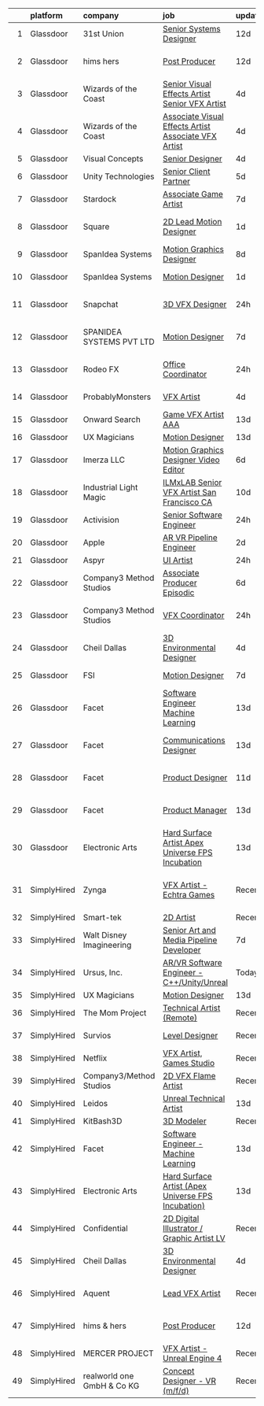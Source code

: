 

|    | platform    | company                    | job                                                                                                                                                                                                                                                                                                                                                                                                                                                                                                                                                                                                                                                                                                                                                                                                                                                                                                                                                                                                                                                                                                                                                                                                                                                                                                                                                                          | update_time   | location                   |
|---:|:------------|:---------------------------|:-----------------------------------------------------------------------------------------------------------------------------------------------------------------------------------------------------------------------------------------------------------------------------------------------------------------------------------------------------------------------------------------------------------------------------------------------------------------------------------------------------------------------------------------------------------------------------------------------------------------------------------------------------------------------------------------------------------------------------------------------------------------------------------------------------------------------------------------------------------------------------------------------------------------------------------------------------------------------------------------------------------------------------------------------------------------------------------------------------------------------------------------------------------------------------------------------------------------------------------------------------------------------------------------------------------------------------------------------------------------------------|:--------------|:---------------------------|
|  1 | Glassdoor   | 31st Union                 | [Senior Systems Designer](https://www.glassdoor.com/partner/jobListing.htm?pos=114&ao=1136043&s=58&guid=00000181ae42cc8188e37c353091b1f2&src=GD_JOB_AD&t=SR&vt=w&cs=1_9cfde59c&cb=1656486022761&jobListingId=1007944712189&jrtk=3-0-1g6n45j57h7iv801-1g6n45j5qihnc800-c1038c1991846fe4-)                                                                                                                                                                                                                                                                                                                                                                                                                                                                                                                                                                                                                                                                                                                                                                                                                                                                                                                                                                                                                                                                                     | 12d           | San Mateo, CA              |
|  2 | Glassdoor   | hims   hers                | [Post Producer](https://www.glassdoor.com/partner/jobListing.htm?pos=108&ao=1136043&s=58&guid=00000181ae42cc8188e37c353091b1f2&src=GD_JOB_AD&t=SR&vt=w&ea=1&cs=1_52ac0f08&cb=1656486022760&jobListingId=1007945311760&jrtk=3-0-1g6n45j57h7iv801-1g6n45j5qihnc800-572089550f33025c-)                                                                                                                                                                                                                                                                                                                                                                                                                                                                                                                                                                                                                                                                                                                                                                                                                                                                                                                                                                                                                                                                                          | 12d           | Los Angeles, CA            |
|  3 | Glassdoor   | Wizards of the Coast       | [Senior Visual Effects Artist   Senior VFX Artist](https://www.glassdoor.com/partner/jobListing.htm?pos=130&ao=1136043&s=58&guid=00000181ae42cc8188e37c353091b1f2&src=GD_JOB_AD&t=SR&vt=w&ea=1&cs=1_258095a0&cb=1656486022762&jobListingId=1007961509552&jrtk=3-0-1g6n45j57h7iv801-1g6n45j5qihnc800-6436024f98db2467-)                                                                                                                                                                                                                                                                                                                                                                                                                                                                                                                                                                                                                                                                                                                                                                                                                                                                                                                                                                                                                                                       | 4d            | Renton, WA                 |
|  4 | Glassdoor   | Wizards of the Coast       | [Associate Visual Effects Artist   Associate VFX Artist](https://www.glassdoor.com/partner/jobListing.htm?pos=126&ao=1136043&s=58&guid=00000181ae42cc8188e37c353091b1f2&src=GD_JOB_AD&t=SR&vt=w&ea=1&cs=1_5304e603&cb=1656486022762&jobListingId=1007961505800&jrtk=3-0-1g6n45j57h7iv801-1g6n45j5qihnc800-40b4fe3b46a0262c-)                                                                                                                                                                                                                                                                                                                                                                                                                                                                                                                                                                                                                                                                                                                                                                                                                                                                                                                                                                                                                                                 | 4d            | Renton, WA                 |
|  5 | Glassdoor   | Visual Concepts            | [Senior Designer](https://www.glassdoor.com/partner/jobListing.htm?pos=123&ao=1136043&s=58&guid=00000181ae42cc8188e37c353091b1f2&src=GD_JOB_AD&t=SR&vt=w&ea=1&cs=1_9b761393&cb=1656486022762&jobListingId=1007962391731&jrtk=3-0-1g6n45j57h7iv801-1g6n45j5qihnc800-681074ee0d9d7d48-)                                                                                                                                                                                                                                                                                                                                                                                                                                                                                                                                                                                                                                                                                                                                                                                                                                                                                                                                                                                                                                                                                        | 4d            | Austin, TX                 |
|  6 | Glassdoor   | Unity Technologies         | [Senior Client Partner](https://www.glassdoor.com/partner/jobListing.htm?pos=124&ao=1136043&s=58&guid=00000181ae42cc8188e37c353091b1f2&src=GD_JOB_AD&t=SR&vt=w&cs=1_d5b50a6d&cb=1656486022762&jobListingId=1007959603975&jrtk=3-0-1g6n45j57h7iv801-1g6n45j5qihnc800-79088a31dd6a9349-)                                                                                                                                                                                                                                                                                                                                                                                                                                                                                                                                                                                                                                                                                                                                                                                                                                                                                                                                                                                                                                                                                       | 5d            | Bellevue, WA               |
|  7 | Glassdoor   | Stardock                   | [Associate Game Artist](https://www.glassdoor.com/partner/jobListing.htm?pos=127&ao=1136043&s=58&guid=00000181ae42cc8188e37c353091b1f2&src=GD_JOB_AD&t=SR&vt=w&ea=1&cs=1_dd529909&cb=1656486022762&jobListingId=1007953689488&jrtk=3-0-1g6n45j57h7iv801-1g6n45j5qihnc800-5142e70c69ddd18f-)                                                                                                                                                                                                                                                                                                                                                                                                                                                                                                                                                                                                                                                                                                                                                                                                                                                                                                                                                                                                                                                                                  | 7d            | Plymouth, MI               |
|  8 | Glassdoor   | Square                     | [2D Lead Motion Designer](https://www.glassdoor.com/partner/jobListing.htm?pos=110&ao=1136043&s=58&guid=00000181ae42cc8188e37c353091b1f2&src=GD_JOB_AD&t=SR&vt=w&cs=1_938c9972&cb=1656486022760&jobListingId=1007967691058&jrtk=3-0-1g6n45j57h7iv801-1g6n45j5qihnc800-5701a8ccb851bf07-)                                                                                                                                                                                                                                                                                                                                                                                                                                                                                                                                                                                                                                                                                                                                                                                                                                                                                                                                                                                                                                                                                     | 1d            | Los Angeles, CA            |
|  9 | Glassdoor   | SpanIdea Systems           | [Motion Graphics Designer](https://www.glassdoor.com/partner/jobListing.htm?pos=111&ao=1136043&s=58&guid=00000181ae42cc8188e37c353091b1f2&src=GD_JOB_AD&t=SR&vt=w&ea=1&cs=1_dca95a2a&cb=1656486022760&jobListingId=1007952216575&jrtk=3-0-1g6n45j57h7iv801-1g6n45j5qihnc800-2d51907f9deffe6b-)                                                                                                                                                                                                                                                                                                                                                                                                                                                                                                                                                                                                                                                                                                                                                                                                                                                                                                                                                                                                                                                                               | 8d            | Fremont, CA                |
| 10 | Glassdoor   | SpanIdea Systems           | [Motion Designer](https://www.glassdoor.com/partner/jobListing.htm?pos=121&ao=1136043&s=58&guid=00000181ae42cc8188e37c353091b1f2&src=GD_JOB_AD&t=SR&vt=w&ea=1&cs=1_b433da79&cb=1656486022762&jobListingId=1007966649661&jrtk=3-0-1g6n45j57h7iv801-1g6n45j5qihnc800-bd6c20937a206c85-)                                                                                                                                                                                                                                                                                                                                                                                                                                                                                                                                                                                                                                                                                                                                                                                                                                                                                                                                                                                                                                                                                        | 1d            | Newark, CA                 |
| 11 | Glassdoor   | Snapchat                   | [3D VFX Designer](https://www.glassdoor.com/partner/jobListing.htm?pos=109&ao=1136043&s=58&guid=00000181ae42cc8188e37c353091b1f2&src=GD_JOB_AD&t=SR&vt=w&cs=1_df5df7c1&cb=1656486022760&jobListingId=1007969665221&jrtk=3-0-1g6n45j57h7iv801-1g6n45j5qihnc800-eac616973dc7f7c8-)                                                                                                                                                                                                                                                                                                                                                                                                                                                                                                                                                                                                                                                                                                                                                                                                                                                                                                                                                                                                                                                                                             | 24h           | Los Angeles, CA            |
| 12 | Glassdoor   | SPANIDEA SYSTEMS PVT  LTD  | [Motion Designer](https://www.glassdoor.com/partner/jobListing.htm?pos=120&ao=1136043&s=58&guid=00000181ae42cc8188e37c353091b1f2&src=GD_JOB_AD&t=SR&vt=w&ea=1&cs=1_94f6f2bb&cb=1656486022762&jobListingId=1007954646619&jrtk=3-0-1g6n45j57h7iv801-1g6n45j5qihnc800-3c66e0c6c0e57cb3-)                                                                                                                                                                                                                                                                                                                                                                                                                                                                                                                                                                                                                                                                                                                                                                                                                                                                                                                                                                                                                                                                                        | 7d            | San Francisco, CA          |
| 13 | Glassdoor   | Rodeo FX                   | [Office Coordinator](https://www.glassdoor.com/partner/jobListing.htm?pos=105&ao=1136043&s=58&guid=00000181ae42cc8188e37c353091b1f2&src=GD_JOB_AD&t=SR&vt=w&cs=1_5c2c44ec&cb=1656486022760&jobListingId=1007969873600&jrtk=3-0-1g6n45j57h7iv801-1g6n45j5qihnc800-c6a537f8ec2e503d-)                                                                                                                                                                                                                                                                                                                                                                                                                                                                                                                                                                                                                                                                                                                                                                                                                                                                                                                                                                                                                                                                                          | 24h           | Los Angeles, CA            |
| 14 | Glassdoor   | ProbablyMonsters           | [VFX Artist](https://www.glassdoor.com/partner/jobListing.htm?pos=103&ao=1136043&s=58&guid=00000181ae42cc8188e37c353091b1f2&src=GD_JOB_AD&t=SR&vt=w&cs=1_9dad47f3&cb=1656486022759&jobListingId=1007962507472&jrtk=3-0-1g6n45j57h7iv801-1g6n45j5qihnc800-d0d1143189ef12b8-)                                                                                                                                                                                                                                                                                                                                                                                                                                                                                                                                                                                                                                                                                                                                                                                                                                                                                                                                                                                                                                                                                                  | 4d            | Bellevue, WA               |
| 15 | Glassdoor   | Onward Search              | [Game VFX Artist  AAA ](https://www.glassdoor.com/partner/jobListing.htm?pos=102&ao=1110586&s=58&guid=00000181ae42cc8188e37c353091b1f2&src=GD_JOB_AD&t=SR&vt=w&ea=1&cs=1_4146741f&cb=1656486022759&jobListingId=1007941481350&cpc=C4A69CCDBB3B9599&jrtk=3-0-1g6n45j57h7iv801-1g6n45j5qihnc800-52a6a5fc57bf2545--6NYlbfkN0B7YoEZZ2QAGDyEGGmBPAUWSHc1Mt3sMCn9FehKcWA3w1Jyd5V8lWMcCNcrTVJ9hnW7k7XyuXHfanvGi6PJPAE0Pv0Ryh-JptsaHmu6l5ePQXpf80VOzE8oLeNg8LSCLaT8Is2hSHsURdqHuKU3MBOiZwVKj_bGzkqosSgxOZbigGbMJq7szG5AZXZPlgIX_xbg0AXp3OX4zrv1-Pp0l_W0nL4D4K2oQivuqz8K4vUWAYDPfr_ieLVBVunBjMO06gMOXawsmz8t16EPsD1IHrguhLQkjI0d5PEOJDeAFOGZoFgY_sfzlCmweynRYCpX8EbM-QJAxqILdi1wdwStEzzOEnhL-BTwolNFE-0xVz-8vllApE3K6qtmMLrwpCWGr2LDklEznGLslnkTcrLQk4jmSA1x_ftUl8mp3pEycLS7qDqIIBzWP0HaUh5CkWEZ0cn19cIcYS6gwDiHKKolL-zUI8eWo_LTpJ1Ypg8t56ut7Rc6F5uym4ZLwM69KPJmAnpZp7L-nZAAqgEZDsFzmuRyzWEbdDu-_zW-AHAPmsfW9NtOfsVpbb1ulgFKyxnHSy0uDjwuMeqSfjwGvRFD-QcjJudhZcWaNR0Tdq5Nee7t9O0RKTvYugKk5yyRPofFUF7Ll_N9Wt8MidLRLFzdF5ZSTwF-IlPsNfcRf-d_Dpw9Zqm3YWS0L9cQV9rGITGLVNTbFOy7f92DwHJyqCBULtNd07Xu4jvNX3ULShl_nPEKYxzoLowkkW-0yZQoOqjndcIs4buEA8KMB5YxzYRifJMhripFs7Wg92s6BVRgtkIUuUFcRcYfj5hqBsDDY06wxCZsJB7vPmtMAJEsADWXMUxaAc_66Dd8adhxFjOTemKl8_9_-7frJJ1K_EZMjblzbnYzFMKGhFl-yhYI1aNeS8OHDrmwx-vdkJGw4O8HCRKWBO2xRSo0T91gNTKS2G6ezeve67xLldNmAEgVod_INZW_7jFlQv_ncmoci7t1Y7NrCw%3D%3D) | 13d           | Irvine, CA                 |
| 16 | Glassdoor   | UX Magicians               | [Motion Designer](https://www.glassdoor.com/partner/jobListing.htm?pos=113&ao=1136043&s=58&guid=00000181ae42cc8188e37c353091b1f2&src=GD_JOB_AD&t=SR&vt=w&ea=1&cs=1_bcbdcfd9&cb=1656486022761&jobListingId=1007942419974&jrtk=3-0-1g6n45j57h7iv801-1g6n45j5qihnc800-5b2a766fdedec4d3-)                                                                                                                                                                                                                                                                                                                                                                                                                                                                                                                                                                                                                                                                                                                                                                                                                                                                                                                                                                                                                                                                                        | 13d           | Remote                     |
| 17 | Glassdoor   | Imerza  LLC                | [Motion Graphics Designer Video Editor](https://www.glassdoor.com/partner/jobListing.htm?pos=125&ao=1136043&s=58&guid=00000181ae42cc8188e37c353091b1f2&src=GD_JOB_AD&t=SR&vt=w&ea=1&cs=1_bbb7d5d5&cb=1656486022762&jobListingId=1007956461689&jrtk=3-0-1g6n45j57h7iv801-1g6n45j5qihnc800-ca84f3e7bfd9f232-)                                                                                                                                                                                                                                                                                                                                                                                                                                                                                                                                                                                                                                                                                                                                                                                                                                                                                                                                                                                                                                                                  | 6d            | Sarasota, FL               |
| 18 | Glassdoor   | Industrial Light   Magic   | [ILMxLAB Senior VFX Artist San Francisco  CA](https://www.glassdoor.com/partner/jobListing.htm?pos=104&ao=1136043&s=58&guid=00000181ae42cc8188e37c353091b1f2&src=GD_JOB_AD&t=SR&vt=w&cs=1_adf032a4&cb=1656486022759&jobListingId=1007948705474&jrtk=3-0-1g6n45j57h7iv801-1g6n45j5qihnc800-2781d1225f138c5c-)                                                                                                                                                                                                                                                                                                                                                                                                                                                                                                                                                                                                                                                                                                                                                                                                                                                                                                                                                                                                                                                                 | 10d           | San Francisco, CA          |
| 19 | Glassdoor   | Activision                 | [Senior Software Engineer](https://www.glassdoor.com/partner/jobListing.htm?pos=129&ao=1136043&s=58&guid=00000181ae42cc8188e37c353091b1f2&src=GD_JOB_AD&t=SR&vt=w&cs=1_29d485d9&cb=1656486022762&jobListingId=1007969901064&jrtk=3-0-1g6n45j57h7iv801-1g6n45j5qihnc800-7a55016f89c17e92-)                                                                                                                                                                                                                                                                                                                                                                                                                                                                                                                                                                                                                                                                                                                                                                                                                                                                                                                                                                                                                                                                                    | 24h           | Irvine, CA                 |
| 20 | Glassdoor   | Apple                      | [AR VR Pipeline Engineer](https://www.glassdoor.com/partner/jobListing.htm?pos=101&ao=1110586&s=58&guid=00000181ae42cc8188e37c353091b1f2&src=GD_JOB_AD&t=SR&vt=w&cs=1_050b42b9&cb=1656486022759&jobListingId=1007965233200&cpc=AC285F3A3ECA6BB0&jrtk=3-0-1g6n45j57h7iv801-1g6n45j5qihnc800-83db76e9692ecf2f--6NYlbfkN0BvKrLyj5gPmtZO9T8euul8TCxuuKNOtzRJOomxnwSEodTz2Bc-sPZl1dBMH13w-jMnq0xDYSC5af-H5xk2q8lNPyc9LlrOwJnEK6qxG3DMPMkUhDU_mJqa_0fdsa00MUsP4DfMtlNeX2HNL33y2QEgeiu0N8lzJBQm0B43uzQmy56RPZAY64l3MtZGBQTtbAAJ8IWlhL_cx8OLIMvwqcicrW7EOM7fdqImJ0OIPAjfdoTXc2Uj2hR6OGj3kRlS5ZH-6zVSY_QBZtqk_vOXgLEboLOfiUqJM26RnWPmvf4qHbAMwcz3_r-PuB67Ja38Ue1auKNabiMW-FbrxrxO3dSEHdnkqLXxvDbYWL7IcWE_8VCbb0NHcXDdSlp_J7Mdon2on0AxMB6KCl8Je8Jy2o6QpM_YCOivMBnf4-bFqHyUzgRyIZ6P8pUBYLei6APPZZehjmrkbElzIukN-fgwhAxrJ2aKxOuDpgSj_NvtQh2ufWj-pq0sQ92U8qZoyBFOVl6IiroR7AfSlQoznf62HYJ6AGPEqS5pui5yLATBu_B1ofUCRqpwA8GVzYE1lRU1w6NRyKqKe7fXufcHBhk2h_NcFM-cgdGdvdW4x6YBCDZavXpE92yTUg8gqHh9hPuyu_SlF02z4lcl4YHFqHdm2FM9fYooI9J2VNZgv0s62GMrZrPhAwW1USGQW9ZQq8nFejNo3yWZk794e-OVZk4K1GYE8tt7Zf3kyjPw8eHBy9MQtjKkfBekZKncC6X5U9gRND5wbKEKG1_GzZ1oAA8Ei4CuJ1VAWTA5xlYOMahlIcw8yQzMUvuUz7smWlKVd1Rlec_1yjt7uZxzs6CXkI3Ra_nRxAwE1Ut0X9U-bTftmfZ3h76BoWZwL16ssl_LdzPvWInfhAar1xdzHjrMrjFxFCka9VedKQEHEUUXdafYmYt-rYOCF7cB3w7DrkRi7_raPUw%3D)                                                  | 2d            | Seattle, WA                |
| 21 | Glassdoor   | Aspyr                      | [UI Artist](https://www.glassdoor.com/partner/jobListing.htm?pos=116&ao=1136043&s=58&guid=00000181ae42cc8188e37c353091b1f2&src=GD_JOB_AD&t=SR&vt=w&cs=1_f543c39f&cb=1656486022761&jobListingId=1007968822419&jrtk=3-0-1g6n45j57h7iv801-1g6n45j5qihnc800-bb246938ff75f740-)                                                                                                                                                                                                                                                                                                                                                                                                                                                                                                                                                                                                                                                                                                                                                                                                                                                                                                                                                                                                                                                                                                   | 24h           | Austin, TX                 |
| 22 | Glassdoor   | Company3 Method Studios    | [Associate Producer  Episodic](https://www.glassdoor.com/partner/jobListing.htm?pos=128&ao=1136043&s=58&guid=00000181ae42cc8188e37c353091b1f2&src=GD_JOB_AD&t=SR&vt=w&ea=1&cs=1_74129ed9&cb=1656486022762&jobListingId=1007957702636&jrtk=3-0-1g6n45j57h7iv801-1g6n45j5qihnc800-5dceffc694d4a303-)                                                                                                                                                                                                                                                                                                                                                                                                                                                                                                                                                                                                                                                                                                                                                                                                                                                                                                                                                                                                                                                                           | 6d            | Hollywood, CA              |
| 23 | Glassdoor   | Company3 Method Studios    | [VFX Coordinator](https://www.glassdoor.com/partner/jobListing.htm?pos=107&ao=1136043&s=58&guid=00000181ae42cc8188e37c353091b1f2&src=GD_JOB_AD&t=SR&vt=w&ea=1&cs=1_7ba4e278&cb=1656486022760&jobListingId=1007969923087&jrtk=3-0-1g6n45j57h7iv801-1g6n45j5qihnc800-b453323dd0a98030-)                                                                                                                                                                                                                                                                                                                                                                                                                                                                                                                                                                                                                                                                                                                                                                                                                                                                                                                                                                                                                                                                                        | 24h           | Santa Monica, CA           |
| 24 | Glassdoor   | Cheil Dallas               | [3D Environmental Designer](https://www.glassdoor.com/partner/jobListing.htm?pos=106&ao=1136043&s=58&guid=00000181ae42cc8188e37c353091b1f2&src=GD_JOB_AD&t=SR&vt=w&ea=1&cs=1_bed83679&cb=1656486022760&jobListingId=1007961419115&jrtk=3-0-1g6n45j57h7iv801-1g6n45j5qihnc800-c45e1ef4a9795797-)                                                                                                                                                                                                                                                                                                                                                                                                                                                                                                                                                                                                                                                                                                                                                                                                                                                                                                                                                                                                                                                                              | 4d            | Plano, TX                  |
| 25 | Glassdoor   | FSI                        | [Motion Designer](https://www.glassdoor.com/partner/jobListing.htm?pos=119&ao=1136043&s=58&guid=00000181ae42cc8188e37c353091b1f2&src=GD_JOB_AD&t=SR&vt=w&ea=1&cs=1_85201bdd&cb=1656486022761&jobListingId=1007954663041&jrtk=3-0-1g6n45j57h7iv801-1g6n45j5qihnc800-248d3b5c2d98e761-)                                                                                                                                                                                                                                                                                                                                                                                                                                                                                                                                                                                                                                                                                                                                                                                                                                                                                                                                                                                                                                                                                        | 7d            | Newark, CA                 |
| 26 | Glassdoor   | Facet                      | [Software Engineer   Machine Learning](https://www.glassdoor.com/partner/jobListing.htm?pos=118&ao=1136043&s=58&guid=00000181ae42cc8188e37c353091b1f2&src=GD_JOB_AD&t=SR&vt=w&ea=1&cs=1_dc9ef568&cb=1656486022761&jobListingId=1007942852875&jrtk=3-0-1g6n45j57h7iv801-1g6n45j5qihnc800-d72e5880989bd4aa-)                                                                                                                                                                                                                                                                                                                                                                                                                                                                                                                                                                                                                                                                                                                                                                                                                                                                                                                                                                                                                                                                   | 13d           | San Francisco, CA          |
| 27 | Glassdoor   | Facet                      | [Communications Designer](https://www.glassdoor.com/partner/jobListing.htm?pos=117&ao=1136043&s=58&guid=00000181ae42cc8188e37c353091b1f2&src=GD_JOB_AD&t=SR&vt=w&ea=1&cs=1_f4f3eeb9&cb=1656486022761&jobListingId=1007942852878&jrtk=3-0-1g6n45j57h7iv801-1g6n45j5qihnc800-537d387b58b0c2ba-)                                                                                                                                                                                                                                                                                                                                                                                                                                                                                                                                                                                                                                                                                                                                                                                                                                                                                                                                                                                                                                                                                | 13d           | San Francisco, CA          |
| 28 | Glassdoor   | Facet                      | [Product Designer](https://www.glassdoor.com/partner/jobListing.htm?pos=115&ao=1136043&s=58&guid=00000181ae42cc8188e37c353091b1f2&src=GD_JOB_AD&t=SR&vt=w&ea=1&cs=1_a3f5ac20&cb=1656486022761&jobListingId=1007948227668&jrtk=3-0-1g6n45j57h7iv801-1g6n45j5qihnc800-3ef07f10dc7cab1c-)                                                                                                                                                                                                                                                                                                                                                                                                                                                                                                                                                                                                                                                                                                                                                                                                                                                                                                                                                                                                                                                                                       | 11d           | San Francisco, CA          |
| 29 | Glassdoor   | Facet                      | [Product Manager](https://www.glassdoor.com/partner/jobListing.htm?pos=112&ao=1136043&s=58&guid=00000181ae42cc8188e37c353091b1f2&src=GD_JOB_AD&t=SR&vt=w&ea=1&cs=1_ebd08e40&cb=1656486022760&jobListingId=1007942852892&jrtk=3-0-1g6n45j57h7iv801-1g6n45j5qihnc800-3aeaa13ee4b8da90-)                                                                                                                                                                                                                                                                                                                                                                                                                                                                                                                                                                                                                                                                                                                                                                                                                                                                                                                                                                                                                                                                                        | 13d           | San Francisco, CA          |
| 30 | Glassdoor   | Electronic Arts            | [Hard Surface Artist  Apex Universe FPS Incubation ](https://www.glassdoor.com/partner/jobListing.htm?pos=122&ao=1136043&s=58&guid=00000181ae42cc8188e37c353091b1f2&src=GD_JOB_AD&t=SR&vt=w&cs=1_e212327e&cb=1656486022762&jobListingId=1007942637389&jrtk=3-0-1g6n45j57h7iv801-1g6n45j5qihnc800-d91f0bcd697e42ee-)                                                                                                                                                                                                                                                                                                                                                                                                                                                                                                                                                                                                                                                                                                                                                                                                                                                                                                                                                                                                                                                          | 13d           | Los Angeles, CA            |
| 31 | SimplyHired | Zynga                      | [VFX Artist - Echtra Games](https://www.simplyhired.com/job/p3WoeLHr-iXEcvWxwvvPtQ1axNxOxmS4URSJMejp7piaIdiotlKTdg?q=vfx+designer)                                                                                                                                                                                                                                                                                                                                                                                                                                                                                                                                                                                                                                                                                                                                                                                                                                                                                                                                                                                                                                                                                                                                                                                                                                           | Recently      | San Francisco Bay Area, CA |
| 32 | SimplyHired | Smart-tek                  | [2D Artist](https://www.simplyhired.com/job/xuboe7C5Q0up7yi0Bm759-yG_-gPeJ_LlyZCFBjcCPJSWHMPUgDSSw?q=vfx+designer)                                                                                                                                                                                                                                                                                                                                                                                                                                                                                                                                                                                                                                                                                                                                                                                                                                                                                                                                                                                                                                                                                                                                                                                                                                                           | Recently      | Duluth, GA                 |
| 33 | SimplyHired | Walt Disney Imagineering   | [Senior Art and Media Pipeline Developer](https://www.simplyhired.com/job/66H-xIG6dSuIFsUMY6igAWXh34o4klUC8xTwc7L1qFzUU46GZjpz3A?q=vfx+designer)                                                                                                                                                                                                                                                                                                                                                                                                                                                                                                                                                                                                                                                                                                                                                                                                                                                                                                                                                                                                                                                                                                                                                                                                                             | 7d            | Dallas, TX                 |
| 34 | SimplyHired | Ursus, Inc.                | [AR/VR Software Engineer - C++/Unity/Unreal](https://www.simplyhired.com/job/zPo7WbTyixK9rcPoCVu-e4pkDgo-aY33ALIdcCxSowOIRhICTCU6Sg?q=vfx+designer)                                                                                                                                                                                                                                                                                                                                                                                                                                                                                                                                                                                                                                                                                                                                                                                                                                                                                                                                                                                                                                                                                                                                                                                                                          | Today         | Redmond, WA                |
| 35 | SimplyHired | UX Magicians               | [Motion Designer](https://www.simplyhired.com/job/QOP8DcI9WD3GktQ2RrIGO75PxLpKLJZt7zveomNp0bmNkqytawhlsQ?q=vfx+designer)                                                                                                                                                                                                                                                                                                                                                                                                                                                                                                                                                                                                                                                                                                                                                                                                                                                                                                                                                                                                                                                                                                                                                                                                                                                     | 13d           | Remote                     |
| 36 | SimplyHired | The Mom Project            | [Technical Artist (Remote)](https://www.simplyhired.com/job/w_v3qtMolkHlbVEkHC_iaB-jTTa0wRdaEDbU6unmiBOhbfIT32yzEg?q=vfx+designer)                                                                                                                                                                                                                                                                                                                                                                                                                                                                                                                                                                                                                                                                                                                                                                                                                                                                                                                                                                                                                                                                                                                                                                                                                                           | Recently      | Bell, CA                   |
| 37 | SimplyHired | Survios                    | [Level Designer](https://www.simplyhired.com/job/Q0Bl2iSpImfnkNqj6mmCldqjtyFHTt1Eav98Kp_gfzwcsIrzEEVyYA?q=vfx+designer)                                                                                                                                                                                                                                                                                                                                                                                                                                                                                                                                                                                                                                                                                                                                                                                                                                                                                                                                                                                                                                                                                                                                                                                                                                                      | Recently      | Marina del Rey, CA         |
| 38 | SimplyHired | Netflix                    | [VFX Artist, Games Studio](https://www.simplyhired.com/job/yZzaIP6yHguF-mhsPAMWt5U0Wg9-ObCmh59cr13zFSViAE3-VUXpSA?q=vfx+designer)                                                                                                                                                                                                                                                                                                                                                                                                                                                                                                                                                                                                                                                                                                                                                                                                                                                                                                                                                                                                                                                                                                                                                                                                                                            | Recently      | Remote                     |
| 39 | SimplyHired | Company3/Method Studios    | [2D VFX Flame Artist](https://www.simplyhired.com/job/cgGwKr4eGOBa8RAWoK28h4d90BHuZbqfHH8MJdnRW1iBLtKgwvSWww?q=vfx+designer)                                                                                                                                                                                                                                                                                                                                                                                                                                                                                                                                                                                                                                                                                                                                                                                                                                                                                                                                                                                                                                                                                                                                                                                                                                                 | Recently      | United States              |
| 40 | SimplyHired | Leidos                     | [Unreal Technical Artist](https://www.simplyhired.com/job/vUjM88WNHByq9hkXVcDGaHDWJBcJwdAHwcSIeARFGUwNOCFNjopeUg?q=vfx+designer)                                                                                                                                                                                                                                                                                                                                                                                                                                                                                                                                                                                                                                                                                                                                                                                                                                                                                                                                                                                                                                                                                                                                                                                                                                             | 13d           | Reston, VA                 |
| 41 | SimplyHired | KitBash3D                  | [3D Modeler](https://www.simplyhired.com/job/J1vV5-qf_C5x8YfKoESIGd-eUj6se-s1DxqdF4rxpYdvWsGzMz1rRw?q=vfx+designer)                                                                                                                                                                                                                                                                                                                                                                                                                                                                                                                                                                                                                                                                                                                                                                                                                                                                                                                                                                                                                                                                                                                                                                                                                                                          | Recently      | Remote                     |
| 42 | SimplyHired | Facet                      | [Software Engineer - Machine Learning](https://www.simplyhired.com/job/rRl7LpYqGiIowLAwzbrNzMgXtXTFbKgtp-z9fo66PKEqX4Q6nYlO_w?q=vfx+designer)                                                                                                                                                                                                                                                                                                                                                                                                                                                                                                                                                                                                                                                                                                                                                                                                                                                                                                                                                                                                                                                                                                                                                                                                                                | 13d           | San Francisco, CA          |
| 43 | SimplyHired | Electronic Arts            | [Hard Surface Artist (Apex Universe FPS Incubation)](https://www.simplyhired.com/job/2CQxokW1mSeGE-zMdSTXhu6C17bnskbTInvOEHnKAjg8_Xx1Cz0NeA?q=vfx+designer)                                                                                                                                                                                                                                                                                                                                                                                                                                                                                                                                                                                                                                                                                                                                                                                                                                                                                                                                                                                                                                                                                                                                                                                                                  | 13d           | Los Angeles, CA            |
| 44 | SimplyHired | Confidential               | [2D Digital Illustrator / Graphic Artist LV](https://www.simplyhired.com/job/WR2-4KNjxgXV1vg_h0Smu4P2a7_SLarIZBzP3ysarILfdTKegejX8w?q=vfx+designer)                                                                                                                                                                                                                                                                                                                                                                                                                                                                                                                                                                                                                                                                                                                                                                                                                                                                                                                                                                                                                                                                                                                                                                                                                          | Recently      | Las Vegas, NV              |
| 45 | SimplyHired | Cheil Dallas               | [3D Environmental Designer](https://www.simplyhired.com/job/UgXeR3adZiTTr_tdyNFly-xo3HLtiFzMzkiKV7efUedEuzau_CU52w?q=vfx+designer)                                                                                                                                                                                                                                                                                                                                                                                                                                                                                                                                                                                                                                                                                                                                                                                                                                                                                                                                                                                                                                                                                                                                                                                                                                           | 4d            | Plano, TX                  |
| 46 | SimplyHired | Aquent                     | [Lead VFX Artist](https://www.simplyhired.com/job/z3eFdHTXdqmZsD1mjGYVCSE-d6cjpVtT95D3YvZAkWFtx7Dg_IZpxw?q=vfx+designer)                                                                                                                                                                                                                                                                                                                                                                                                                                                                                                                                                                                                                                                                                                                                                                                                                                                                                                                                                                                                                                                                                                                                                                                                                                                     | Recently      | San Francisco, CA          |
| 47 | SimplyHired | hims & hers                | [Post Producer](https://www.simplyhired.com/job/M6oN3cIATDSC0AvkMrYFXvZrfGDfjDVWkYylP_BG-bQrHZSlnsbnFQ?q=vfx+designer)                                                                                                                                                                                                                                                                                                                                                                                                                                                                                                                                                                                                                                                                                                                                                                                                                                                                                                                                                                                                                                                                                                                                                                                                                                                       | 12d           | Los Angeles, CA            |
| 48 | SimplyHired | MERCER PROJECT             | [VFX Artist - Unreal Engine 4](https://www.simplyhired.com/job/2oePjLPnODm44ASH_jfmm99NvQfkSOC48xk2mIXNrjRpGVBiOBzF7Q?q=vfx+designer)                                                                                                                                                                                                                                                                                                                                                                                                                                                                                                                                                                                                                                                                                                                                                                                                                                                                                                                                                                                                                                                                                                                                                                                                                                        | Recently      | Remote                     |
| 49 | SimplyHired | realworld one GmbH & Co KG | [Concept Designer - VR (m/f/d)](https://www.simplyhired.com/job/9M9B0HjzlxbnEWwSs63j38J2jv4QAGwRz17kgQnuQPJjtHPVVTunxA?q=vfx+designer)                                                                                                                                                                                                                                                                                                                                                                                                                                                                                                                                                                                                                                                                                                                                                                                                                                                                                                                                                                                                                                                                                                                                                                                                                                       | Recently      | Remote                     |